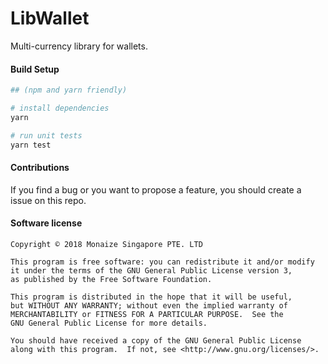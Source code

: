 # LibWallet

Multi-currency library for wallets.

#### Build Setup

``` bash
## (npm and yarn friendly)

# install dependencies
yarn

# run unit tests
yarn test

```

#### Contributions

If you find a bug or you want to propose a feature, you should create a issue on this repo.

#### Software license

```
Copyright © 2018 Monaize Singapore PTE. LTD

This program is free software: you can redistribute it and/or modify
it under the terms of the GNU General Public License version 3,
as published by the Free Software Foundation.

This program is distributed in the hope that it will be useful,
but WITHOUT ANY WARRANTY; without even the implied warranty of
MERCHANTABILITY or FITNESS FOR A PARTICULAR PURPOSE.  See the
GNU General Public License for more details.

You should have received a copy of the GNU General Public License
along with this program.  If not, see <http://www.gnu.org/licenses/>.
```
